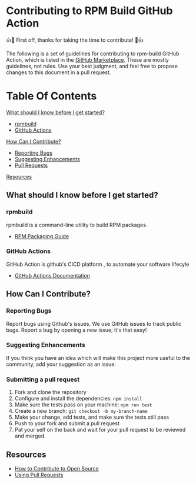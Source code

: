 
# Contributing to RPM Build GitHub Action

:+1::tada: First off, thanks for taking the time to contribute! :tada::+1:

The following is a set of guidelines for contributing to rpm-build GitHub Action, which is listed in the [GitHub Marketplace](https://github.com/marketplace/actions/rpm-build).
These are mostly guidelines, not rules.
Use your best judgment, and feel free to propose changes to this document in a pull request.

# Table Of Contents


[What should I know before I get started?](#what-should-i-know-before-i-get-started)

- [rpmbuild](#rpmbuild)
- [GitHub Actions](#github-actions)

[How Can I Contribute?](#how-can-i-contribute)

- [Reporting Bugs](#reporting-bugs)
- [Suggesting Enhancements](#suggesting-enhancements)
- [Pull Requests](#pull-requests)

[Resources](#resources)


## What should I know before I get started?

### rpmbuild

rpmbuild is a command-line utility to build RPM packages.

- [RPM Packaging Guide](https://rpm-packaging-guide.github.io/)

### GitHub Actions

GitHub Action is github's CICD platform , to automate your software lifecyle

- [GitHub Actions Documentation](https://help.github.com/en/actions)

## How Can I Contribute?

### Reporting Bugs

Report bugs using Github's issues.
We use GitHub issues to track public bugs. Report a bug by opening a new issue; it's that easy!

### Suggesting Enhancements

If you think you have an idea which will make this project more useful to the community, add your suggestion as an issue.

### Submitting a pull request

1. Fork and clone the repository
1. Configure and install the dependencies: ```npm install```
1. Make sure the tests pass on your machine: ```npm run test```
1. Create a new branch: ```git checkout -b my-branch-name```
1. Make your change, add tests, and make sure the tests still pass
1. Push to your fork and submit a pull request
1. Pat your self on the back and wait for your pull request to be reviewed and merged.

## Resources

- [How to Contribute to Open Source](https://opensource.guide/how-to-contribute/)
- [Using Pull Requests](https://help.github.com/en/github/collaborating-with-issues-and-pull-requests/about-pull-requests)
